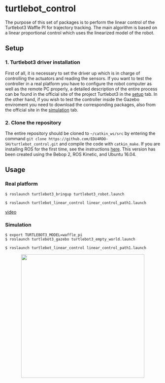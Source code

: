# turtlebot_control
The purpose of this set of packages is to perform the linear control of the Turtlebot3 Waffle PI for trajectory tracking. The main algorithm is based on a linear proportional control which uses the linearized model of the robot.  


## Setup

### 1. Turtlebot3 driver installation
First of all, it is necessary to set the driver up which is in charge of controlling the actuators and reading the sensors. If you want to test the controller in a real platform you have to configure the robot computer as well as the remote PC properly, a detailed description of the entire process can be found in the official site of the project Turtlebot3 in the [setup](https://emanual.robotis.com/docs/en/platform/turtlebot3/setup/#setup) tab. In the other hand, if you wish to test the controller inside the Gazebo enviroment you need to download the corresponding packages, also from the official site in the [simulation](https://emanual.robotis.com/docs/en/platform/turtlebot3/simulation/#ros-1-simulation) tab.


### 2. Clone the repository
The entire repository should be cloned to ```~/catkin_ws/src``` by entering the command ```git clone https://github.com/EDU4RDO-SH/turtlebot_control.git``` and compile the code with ```catkin_make```. If you are installing ROS for the first time, see the instructions [here](https://wiki.ros.org/kinetic/Installation/Ubuntu). This version has been created using the Bebop 2, ROS Kinetic, and Ubuntu 16.04.



## Usage

### Real platform

```
$ roslaunch turtlebot3_bringup turtlebot3_robot.launch
```


```
$ roslaunch turtlebot_linear_control linear_control_path1.launch
```

[video](https://www.youtube.com/watch?v=gjtTbT0YgIY)



### Simulation

```
$ export TURTLEBOT3_MODEL=waffle_pi
$ roslaunch turtlebot3_gazebo turtlebot3_empty_world.launch
```

```
$ roslaunch turtlebot_linear_control linear_control_path1.launch
```



<p align="center"><img src="https://i.imgur.com/yY6nKXf.png" width="400" /></p>
